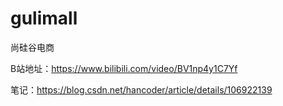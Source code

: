 # gulimall
尚硅谷电商

B站地址：https://www.bilibili.com/video/BV1np4y1C7Yf

笔记：https://blog.csdn.net/hancoder/article/details/106922139
